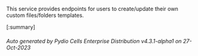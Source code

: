 






This service provides endpoints for users to create/update their own custom files/folders templates.

[:summary]

###### Auto generated by Pydio Cells Enterprise Distribution v4.3.1-alpha1 on 27-Oct-2023
